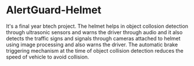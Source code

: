 # AlertGuard-Helmet
It's a final year btech project. The helmet helps in object collosion detection through ultrasonic sensors and warns the driver through audio and it also detects the traffic signs and signals through cameras attached to helmet using image processing and also warns the driver. The automatic brake triggering mechanism at the time of object collision detection reduces the speed of vehicle to avoid collision.
